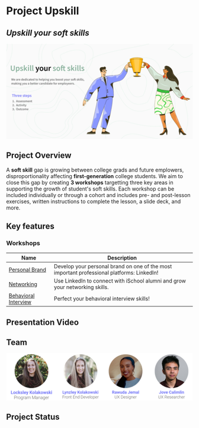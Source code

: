 # Project Upskill
## *Upskill your soft skills*

<img
  src="photos/banner.png"
/>

## Project Overview
A **soft skill** gap is growing between college grads and future emplowers, disproportionality affecting **first-generation** college students. We aim to close this gap by creating **3 workshops** targetting three key areas in supporting the growth of student's soft skills. Each workshop can be included individually or through a cohort and includes pre- and post-lesson exercises, written instructions to complete the lesson, a slide deck, and more. 

## Key features
### Workshops

| Name      | Description |
| ----------- | ----------- |
| [Personal Brand](https://github.com/lynzley/project-upskill-workshop/tree/main/Lesson%202/LinkedIn)      | Develop your personal brand on one of the most important professional platforms: LinkedIn!       |
| [Networking](https://github.com/lynzley/project-upskill-workshop/tree/main/Lesson%203)    | Use LinkedIn to connect with iSchool alumni and grow your networking skills.       |
| [Behavioral Interview](https://github.com/lynzley/project-upskill-workshop/blob/main/Lesson%203)    | Perfect your behavioral interview skills!       |

## Presentation Video

## Team
<img
  src="photos/team1.png"
/>

## Project Status
